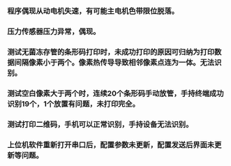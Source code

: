 ### 程序偶现从动电机失速，有可能主电机色带限位脱落。

### 压力传感器压力异常，偶现。

### 测试无菌冻存管的条形码打印时，未成功打印的原因可归纳为打印数据间隔像素小于两个。像素热传导导致相邻像素点连为一体。无法识别。

### 测试空白像素大于两个时，连续20个条形码手动放管，手持终端成功识别19个，1个放置有问题，未打印完全。

### 测试打印二维码，手机可以正常识别，手持设备无法识别。

### 上位机软件重新打开串口后，配置参数未更新，配置发送后界面未更新等问题。

### 
